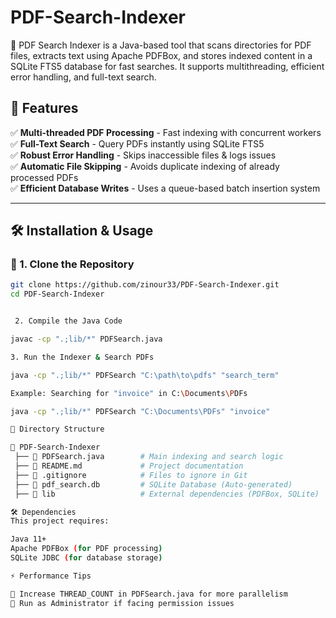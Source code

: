 # PDF-Search-Indexer
🚀 PDF Search Indexer is a Java-based tool that scans directories for PDF files, extracts text using Apache PDFBox, and stores indexed content in a SQLite FTS5 database for fast searches. It supports multithreading, efficient error handling, and full-text search.

## 🎯 Features
✅ **Multi-threaded PDF Processing** - Fast indexing with concurrent workers  
✅ **Full-Text Search** - Query PDFs instantly using SQLite FTS5  
✅ **Robust Error Handling** - Skips inaccessible files & logs issues  
✅ **Automatic File Skipping** - Avoids duplicate indexing of already processed PDFs  
✅ **Efficient Database Writes** - Uses a queue-based batch insertion system  

---

## 🛠️ Installation & Usage

### **🔹 1. Clone the Repository**
```sh
git clone https://github.com/zinour33/PDF-Search-Indexer.git
cd PDF-Search-Indexer


 2. Compile the Java Code

javac -cp ".;lib/*" PDFSearch.java

3. Run the Indexer & Search PDFs

java -cp ".;lib/*" PDFSearch "C:\path\to\pdfs" "search_term"

Example: Searching for "invoice" in C:\Documents\PDFs

java -cp ".;lib/*" PDFSearch "C:\Documents\PDFs" "invoice"

📂 Directory Structure

📁 PDF-Search-Indexer
 ├── 📜 PDFSearch.java        # Main indexing and search logic
 ├── 📜 README.md             # Project documentation
 ├── 📜 .gitignore            # Files to ignore in Git
 ├── 📜 pdf_search.db         # SQLite Database (Auto-generated)
 ├── 📂 lib                   # External dependencies (PDFBox, SQLite)

🛠️ Dependencies
This project requires:

Java 11+
Apache PDFBox (for PDF processing)
SQLite JDBC (for database storage)

⚡ Performance Tips

🔹 Increase THREAD_COUNT in PDFSearch.java for more parallelism
🔹 Run as Administrator if facing permission issues




